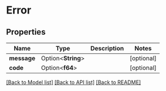 # Error

## Properties

Name | Type | Description | Notes
------------ | ------------- | ------------- | -------------
**message** | Option<**String**> |  | [optional]
**code** | Option<**f64**> |  | [optional]

[[Back to Model list]](../README.md#documentation-for-models) [[Back to API list]](../README.md#documentation-for-api-endpoints) [[Back to README]](../README.md)


